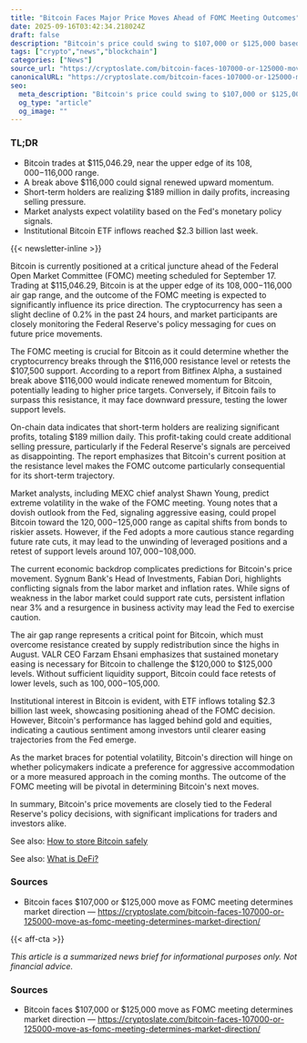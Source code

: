 ```yaml
---
title: "Bitcoin Faces Major Price Moves Ahead of FOMC Meeting Outcomes"
date: 2025-09-16T03:42:34.218024Z
draft: false
description: "Bitcoin's price could swing to $107,000 or $125,000 based on the upcoming FOMC meeting decisions."
tags: ["crypto","news","blockchain"]
categories: ["News"]
source_url: "https://cryptoslate.com/bitcoin-faces-107000-or-125000-move-as-fomc-meeting-determines-market-direction/"
canonicalURL: "https://cryptoslate.com/bitcoin-faces-107000-or-125000-move-as-fomc-meeting-determines-market-direction/"
seo:
  meta_description: "Bitcoin's price could swing to $107,000 or $125,000 based on the upcoming FOMC meeting decisions."
  og_type: "article"
  og_image: ""
---
```


### TL;DR
- Bitcoin trades at $115,046.29, near the upper edge of its $108,000-$116,000 range.
- A break above $116,000 could signal renewed upward momentum.
- Short-term holders are realizing $189 million in daily profits, increasing selling pressure.
- Market analysts expect volatility based on the Fed's monetary policy signals.
- Institutional Bitcoin ETF inflows reached $2.3 billion last week.

{{< newsletter-inline >}}

Bitcoin is currently positioned at a critical juncture ahead of the Federal Open Market Committee (FOMC) meeting scheduled for September 17. Trading at $115,046.29, Bitcoin is at the upper edge of its $108,000-$116,000 air gap range, and the outcome of the FOMC meeting is expected to significantly influence its price direction. The cryptocurrency has seen a slight decline of 0.2% in the past 24 hours, and market participants are closely monitoring the Federal Reserve's policy messaging for cues on future price movements.

The FOMC meeting is crucial for Bitcoin as it could determine whether the cryptocurrency breaks through the $116,000 resistance level or retests the $107,500 support. According to a report from Bitfinex Alpha, a sustained break above $116,000 would indicate renewed momentum for Bitcoin, potentially leading to higher price targets. Conversely, if Bitcoin fails to surpass this resistance, it may face downward pressure, testing the lower support levels.

On-chain data indicates that short-term holders are realizing significant profits, totaling $189 million daily. This profit-taking could create additional selling pressure, particularly if the Federal Reserve's signals are perceived as disappointing. The report emphasizes that Bitcoin's current position at the resistance level makes the FOMC outcome particularly consequential for its short-term trajectory.

Market analysts, including MEXC chief analyst Shawn Young, predict extreme volatility in the wake of the FOMC meeting. Young notes that a dovish outlook from the Fed, signaling aggressive easing, could propel Bitcoin toward the $120,000-$125,000 range as capital shifts from bonds to riskier assets. However, if the Fed adopts a more cautious stance regarding future rate cuts, it may lead to the unwinding of leveraged positions and a retest of support levels around $107,000-$108,000.

The current economic backdrop complicates predictions for Bitcoin's price movement. Sygnum Bank's Head of Investments, Fabian Dori, highlights conflicting signals from the labor market and inflation rates. While signs of weakness in the labor market could support rate cuts, persistent inflation near 3% and a resurgence in business activity may lead the Fed to exercise caution.

The air gap range represents a critical point for Bitcoin, which must overcome resistance created by supply redistribution since the highs in August. VALR CEO Farzam Ehsani emphasizes that sustained monetary easing is necessary for Bitcoin to challenge the $120,000 to $125,000 levels. Without sufficient liquidity support, Bitcoin could face retests of lower levels, such as $100,000-$105,000.

Institutional interest in Bitcoin is evident, with ETF inflows totaling $2.3 billion last week, showcasing positioning ahead of the FOMC decision. However, Bitcoin's performance has lagged behind gold and equities, indicating a cautious sentiment among investors until clearer easing trajectories from the Fed emerge.

As the market braces for potential volatility, Bitcoin's direction will hinge on whether policymakers indicate a preference for aggressive accommodation or a more measured approach in the coming months. The outcome of the FOMC meeting will be pivotal in determining Bitcoin's next moves.

In summary, Bitcoin's price movements are closely tied to the Federal Reserve's policy decisions, with significant implications for traders and investors alike.

See also: [How to store Bitcoin safely](/pages/how-to-store-bitcoin-safely/)

See also: [What is DeFi?](/pages/what-is-defi/)

### Sources
- Bitcoin faces $107,000 or $125,000 move as FOMC meeting determines market direction — https://cryptoslate.com/bitcoin-faces-107000-or-125000-move-as-fomc-meeting-determines-market-direction/

{{< aff-cta >}}

_This article is a summarized news brief for informational purposes only. Not financial advice._

### Sources
- Bitcoin faces $107,000 or $125,000 move as FOMC meeting determines market direction — https://cryptoslate.com/bitcoin-faces-107000-or-125000-move-as-fomc-meeting-determines-market-direction/

